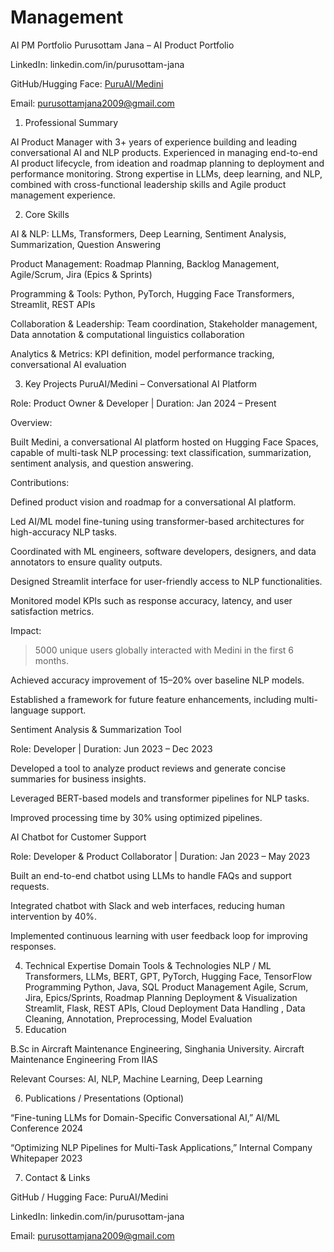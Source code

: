 # Management
AI PM Portfolio
Purusottam Jana – AI Product Portfolio

LinkedIn: linkedin.com/in/purusottam-jana

GitHub/Hugging Face: [PuruAI/Medini](https://huggingface.co/PuruAI/Medini)

Email: purusottamjana2009@gmail.com

1. Professional Summary

AI Product Manager with 3+ years of experience building and leading conversational AI and NLP products. Experienced in managing end-to-end AI product lifecycle, from ideation and roadmap planning to deployment and performance monitoring. Strong expertise in LLMs, deep learning, and NLP, combined with cross-functional leadership skills and Agile product management experience.

2. Core Skills

AI & NLP: LLMs, Transformers, Deep Learning, Sentiment Analysis, Summarization, Question Answering

Product Management: Roadmap Planning, Backlog Management, Agile/Scrum, Jira (Epics & Sprints)

Programming & Tools: Python, PyTorch, Hugging Face Transformers, Streamlit, REST APIs

Collaboration & Leadership: Team coordination, Stakeholder management, Data annotation & computational linguistics collaboration

Analytics & Metrics: KPI definition, model performance tracking, conversational AI evaluation

3. Key Projects
PuruAI/Medini – Conversational AI Platform

Role: Product Owner & Developer | Duration: Jan 2024 – Present

Overview:

Built Medini, a conversational AI platform hosted on Hugging Face Spaces, capable of multi-task NLP processing: text classification, summarization, sentiment analysis, and question answering.

Contributions:

Defined product vision and roadmap for a conversational AI platform.

Led AI/ML model fine-tuning using transformer-based architectures for high-accuracy NLP tasks.

Coordinated with ML engineers, software developers, designers, and data annotators to ensure quality outputs.

Designed Streamlit interface for user-friendly access to NLP functionalities.

Monitored model KPIs such as response accuracy, latency, and user satisfaction metrics.

Impact:

>5000 unique users globally interacted with Medini in the first 6 months.

Achieved accuracy improvement of 15–20% over baseline NLP models.

Established a framework for future feature enhancements, including multi-language support.

Sentiment Analysis & Summarization Tool

Role: Developer | Duration: Jun 2023 – Dec 2023

Developed a tool to analyze product reviews and generate concise summaries for business insights.

Leveraged BERT-based models and transformer pipelines for NLP tasks.

Improved processing time by 30% using optimized pipelines.

AI Chatbot for Customer Support

Role: Developer & Product Collaborator | Duration: Jan 2023 – May 2023

Built an end-to-end chatbot using LLMs to handle FAQs and support requests.

Integrated chatbot with Slack and web interfaces, reducing human intervention by 40%.

Implemented continuous learning with user feedback loop for improving responses.

4. Technical Expertise
Domain	Tools & Technologies
NLP / ML	Transformers, LLMs, BERT, GPT, PyTorch, Hugging Face, TensorFlow
Programming	Python, Java, SQL
Product Management	Agile, Scrum, Jira, Epics/Sprints, Roadmap Planning
Deployment & Visualization	Streamlit, Flask, REST APIs, Cloud Deployment
Data Handling	, Data Cleaning, Annotation, Preprocessing, Model Evaluation
5. Education

B.Sc in Aircraft Maintenance Engineering, Singhania University.
Aircraft Maintenance Engineering From IIAS

Relevant Courses: AI, NLP, Machine Learning, Deep Learning

6. Publications / Presentations (Optional)

“Fine-tuning LLMs for Domain-Specific Conversational AI,” AI/ML Conference 2024

“Optimizing NLP Pipelines for Multi-Task Applications,” Internal Company Whitepaper 2023

7. Contact & Links

GitHub / Hugging Face: PuruAI/Medini

LinkedIn: linkedin.com/in/purusottam-jana

Email: purusottamjana2009@gmail.com

